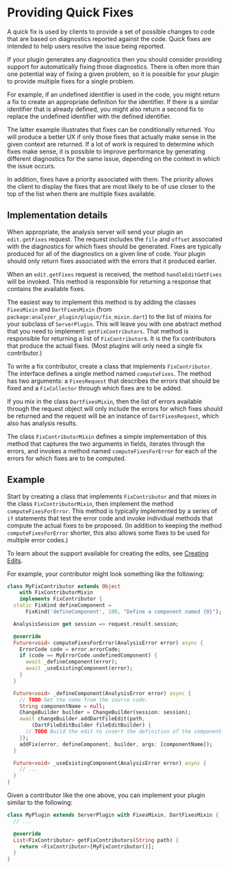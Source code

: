 # Providing Quick Fixes

A quick fix is used by clients to provide a set of possible changes to code that
are based on diagnostics reported against the code. Quick fixes are intended to
help users resolve the issue being reported.

If your plugin generates any diagnostics then you should consider providing
support for automatically fixing those diagnostics. There is often more than one
potential way of fixing a given problem, so it is possible for your plugin to
provide multiple fixes for a single problem.

For example, if an undefined identifier is used in the code, you might return
a fix to create an appropriate definition for the identifier. If there is a
similar identifier that is already defined, you might also return a second fix
to replace the undefined identifier with the defined identifier.

The latter example illustrates that fixes can be conditionally returned. You
will produce a better UX if only those fixes that actually make sense in the
given context are returned. If a lot of work is required to determine which
fixes make sense, it is possible to improve performance by generating different
diagnostics for the same issue, depending on the context in which the issue
occurs.

In addition, fixes have a priority associated with them. The priority allows the
client to display the fixes that are most likely to be of use closer to the top
of the list when there are multiple fixes available.

## Implementation details

When appropriate, the analysis server will send your plugin an `edit.getFixes`
request. The request includes the `file` and `offset` associated with the
diagnostics for which fixes should be generated. Fixes are typically produced
for all of the diagnostics on a given line of code. Your plugin should only
return fixes associated with the errors that it produced earlier.

When an `edit.getFixes` request is received, the method `handleEditGetFixes`
will be invoked. This method is responsible for returning a response that
contains the available fixes.

The easiest way to implement this method is by adding the classes `FixesMixin`
and `DartFixesMixin` (from `package:analyzer_plugin/plugin/fix_mixin.dart`) to
the list of mixins for your subclass of `ServerPlugin`. This will leave you with
one abstract method that you need to implement: `getFixContributors`. That
method is responsible for returning a list of `FixContributor`s. It is the fix
contributors that produce the actual fixes. (Most plugins will only need a
single fix contributor.)

To write a fix contributor, create a class that implements `FixContributor`. The
interface defines a single method named `computeFixes`. The method has two
arguments: a `FixesRequest` that describes the errors that should be fixed and a
`FixCollector` through which fixes are to be added.

If you mix in the class `DartFixesMixin`, then the list of errors available
through the request object will only include the errors for which fixes should
be returned and the request will be an instance of `DartFixesRequest`, which
also has analysis results.

The class `FixContributorMixin` defines a simple implementation of this method
that captures the two arguments in fields, iterates through the errors, and
invokes a method named `computeFixesForError` for each of the errors for which
fixes are to be computed.

## Example

Start by creating a class that implements `FixContributor` and that mixes in the
class `FixContributorMixin`, then implement the method `computeFixesForError`.
This method is typically implemented by a series of `if` statements that test
the error code and invoke individual methods that compute the actual fixes to be
proposed. (In addition to keeping the method `computeFixesForError` shorter,
this also allows some fixes to be used for multiple error codes.)

To learn about the support available for creating the edits, see
[Creating Edits][creatingEdits].

For example, your contributor might look something like the following:

```dart
class MyFixContributor extends Object
    with FixContributorMixin
    implements FixContributor {
  static FixKind defineComponent =
      FixKind('defineComponent', 100, "Define a component named {0}");

  AnalysisSession get session => request.result.session;

  @override
  Future<void> computeFixesForError(AnalysisError error) async {
    ErrorCode code = error.errorCode;
    if (code == MyErrorCode.undefinedComponent) {
      await _defineComponent(error);
      await _useExistingComponent(error);
    }
  }

  Future<void> _defineComponent(AnalysisError error) async {
    // TODO Get the name from the source code.
    String componentName = null;
    ChangeBuilder builder = ChangeBuilder(session: session);
    await changeBuilder.addDartFileEdit(path,
        (DartFileEditBuilder fileEditBuilder) {
      // TODO Build the edit to insert the definition of the component.
    });
    addFix(error, defineComponent, builder, args: [componentName]);
  }

  Future<void> _useExistingComponent(AnalysisError error) async {
    // ...
  }
}
```

Given a contributor like the one above, you can implement your plugin similar to
the following:

```dart
class MyPlugin extends ServerPlugin with FixesMixin, DartFixesMixin {
  // ...

  @override
  List<FixContributor> getFixContributors(String path) {
    return <FixContributor>[MyFixContributor()];
  }
}
```

[creatingEdits]: creating_edits.md
